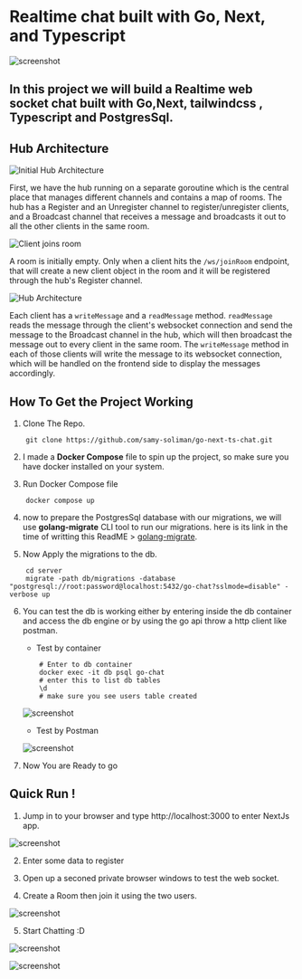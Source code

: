 # Realtime chat built with Go, Next, and Typescript

![screenshot](/assets/appScreanShot2.JPG)

## In this project we will build a Realtime web socket chat built with Go,Next,  tailwindcss , Typescript and PostgresSql.

## Hub Architecture

![Initial Hub Architecture](/assets/hub_initial.jpg)

First, we have the hub running on a separate goroutine which is the central place that manages different channels and contains a map of rooms. The hub has a Register and an Unregister channel to register/unregister clients, and a Broadcast channel that receives a message and broadcasts it out to all the other clients in the same room.

![Client joins room](/assets/join_room.jpg)

A room is initially empty. Only when a client hits the `/ws/joinRoom` endpoint, that will create a new client object in the room and it will be registered through the hub's Register channel.

![Hub Architecture](/assets/hub_architecture.jpg)

Each client has a `writeMessage` and a `readMessage` method. `readMessage` reads the message through the client's websocket connection and send the message to the Broadcast channel in the hub, which will then broadcast the message out to every client in the same room. The `writeMessage` method in each of those clients will write the message to its websocket connection, which will be handled on the frontend side to display the messages accordingly.

## How To Get the Project Working
1. Clone The Repo.

```Shell
    git clone https://github.com/samy-soliman/go-next-ts-chat.git
```

2. I made a **Docker Compose** file to spin up the project, so make sure you have docker installed on your system.

3. Run Docker Compose file

```Shell
    docker compose up
```

4. now to prepare the PostgresSql database with our migrations, we will use **golang-migrate** CLI tool to run our migrations. here is its link in the time of writting this ReadME > [golang-migrate](https://github.com/golang-migrate/migrate).

5. Now Apply the migrations to the db.

```Shell
    cd server
    migrate -path db/migrations -database "postgresql://root:password@localhost:5432/go-chat?sslmode=disable" -verbose up
```

6. You can test the db is working either by entering inside the db container and access the db engine or by using the go api throw a http client like postman.
    - Test by container

    ```Shell
        # Enter to db container
        docker exec -it db psql go-chat
        # enter this to list db tables
        \d
        # make sure you see users table created
    ```

    ![screenshot](/assets/appScreanShot3.JPG)

    - Test by Postman

    ![screenshot](/assets/appScreanShot4.JPG)

7. Now You are Ready to go 

## Quick Run !
1. Jump in to your browser and type http://localhost:3000 to enter NextJs app.

![screenshot](/assets/appScreanShot5.JPG)

2. Enter some data to register

3. Open up a seconed private browser windows to test the web socket.

4. Create a Room then join it using the two users.

![screenshot](/assets/appScreanShot6.JPG)

5. Start Chatting :D

![screenshot](/assets/appScreanShot2.JPG)

![screenshot](/assets/appScreanShot1.JPG)